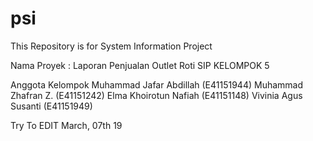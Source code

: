 # psi
This Repository is for System Information Project

Nama Proyek : Laporan Penjualan Outlet Roti SIP
KELOMPOK 5

Anggota Kelompok
Muhammad Jafar Abdillah		(E41151944)
Muhammad Zhafran Z.		(E41151242)
Elma Khoirotun Nafiah		(E41151148)
Vivinia Agus Susanti		(E41151949)

Try To EDIT
March, 07th 19


